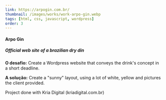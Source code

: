 ```yaml
---
link: https://arpogin.com.br/
thumbnail: /images/works/work-arpo-gin.webp
tags: [html, css, javascript, wordpress]
order: 3
---
```

#### Arpo Gin
##### Official web site of a brazilian dry din
**O desafio:** Create a Wordpress website that conveys the drink's concept in a short deadline.

**A solução:**  Create a "sunny" layout, using a lot of white, yellow and pictures the client provided.

Project done with Kria Digital (kriadigital.com.br)